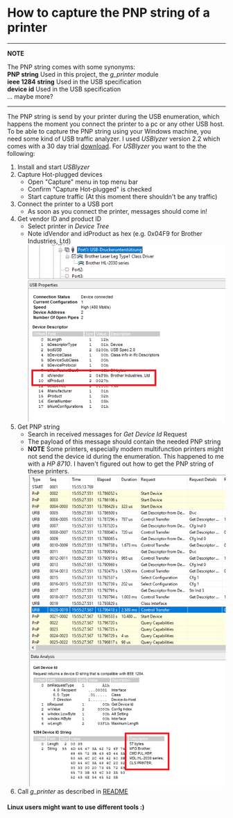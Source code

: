 # How to capture the PNP string of a printer

---
**NOTE**

The PNP string comes with some synonyms:  
  **PNP string**  Used in this project, the *g_printer* module  
  **ieee 1284 string** Used in the USB specification  
  **device id** Used in the USB specification  
  ... maybe more?

---

The PNP string is send by your printer during the USB enumeration, 
which happens the moment you connect the printer to a pc or any other USB host.
To be able to capture the PNP string using your Windows machine, you need some kind of USB traffic analyzer.
I used *USBlyzer* version 2.2 which comes with a 30 day trial [download](https://www.usblyzer.com/download.htm).
For *USBlyzer* you want to the the following:

1. Install and start *USBlyzer*
2. Capture Hot-plugged devices
   - Open "Capture" menu in top menu bar
   - Confirm "Capture Hot-plugged" is checked
   - Start capture traffic (At this moment there shouldn't be any traffic)
3. Connect the printer to a USB port
   - As soon as you connect the printer, messages should come in!
4. Get vendor ID and product ID
   - Select printer in *Device Tree*
   - Note idVendor and idProduct as hex (e.g. 0x04F9 for Brother Industries, Ltd)
   ![Example](brother_device_desc.png)
5. Get PNP string
   - Search in received messages for *Get Device Id* Request
   - The payload of this message should contain the needed PNP string
   - **NOTE** Some printers, especially modern multifunction printers might not send
   the device id during the enumeration. This happened to me with a *HP 8710*. I haven't
   figured out how to get the PNP string of these printers. 
   ![Example](brother_device_id.png)
6. Call *g_printer* as described in [README](https://github.com/Raspberryy/Emulated_USB_Printer/blob/main/README.md)



#### Linux users might want to use different tools :)
